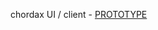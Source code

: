  chordax UI / client - [PROTOTYPE](https://www.figma.com/proto/igPxdFFQTW0KRhg7FAD5Gq/chordax?node-id=187-522&starting-point-node-id=187%3A522&show-proto-sidebar=1&content-scaling=responsive)
